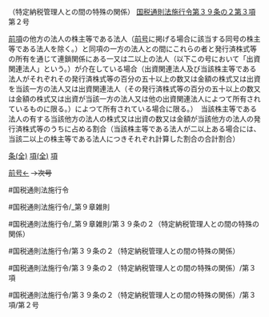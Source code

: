 （特定納税管理人との間の特殊の関係）
[国税通則法施行令第３９条の２第３項](国税通則法施行＿令＿第３９条の２第３項)第２号

[前項](国税通則法施行＿令＿第３９条の２第２項)の他方の法人の株主等である法人（[前号](国税通則法施行＿令＿第３９条の２第３項第１号)に掲げる場合に該当する同号の株主等である法人を除く。）と同項の一方の法人との間にこれらの者と発行済株式等の所有を通じて連鎖関係にある一又は二以上の法人（以下この号において「出資関連法人」という。）が介在している場合（出資関連法人及び当該株主等である法人がそれぞれその発行済株式等の百分の五十以上の数又は金額の株式又は出資を当該一方の法人又は出資関連法人（その発行済株式等の百分の五十以上の数又は金額の株式又は出資が当該一方の法人又は他の出資関連法人によつて所有されているものに限る。）によつて所有されている場合に限る。）　当該株主等である法人の有する当該他方の法人の株式又は出資の数又は金額が当該他方の法人の発行済株式等のうちに占める割合（当該株主等である法人が二以上ある場合には、当該二以上の株主等である法人につきそれぞれ計算した割合の合計割合）

[条(全)](国税通則法施行＿令＿第３９条の２_.md)    [項(全)](国税通則法施行＿令＿第３９条の２第３項_.md)    [項](国税通則法施行＿令＿第３９条の２第３項.md)

[前号←](国税通則法施行＿令＿第３９条の２第３項第１号.md)  ~~→次号~~

#国税通則法施行令

#国税通則法施行令/_第９章雑則

#国税通則法施行令/_第９章雑則/第３９条の２（特定納税管理人との間の特殊の関係）

#国税通則法施行令/第３９条の２（特定納税管理人との間の特殊の関係）

#国税通則法施行令/第３９条の２（特定納税管理人との間の特殊の関係）/第３項

#国税通則法施行令/第３９条の２（特定納税管理人との間の特殊の関係）/第３項/第２号

